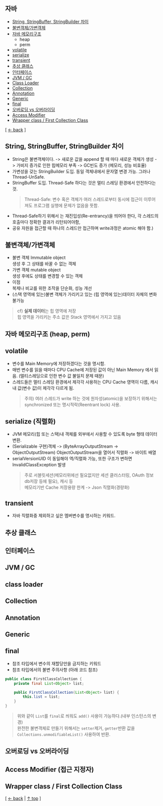 ## 자바
- [String, StringBuffer, StringBuilder 차이](#string-stringbuffer-stringbuilder-차이)
- [불변객체/가변객체](#불변객체가변객체)
- [자바 메모리구조](#자바-메모리구조-heap-perm)
    + heap
    + perm
- [volatile](#volatile)
- [serialize](#serialize-직렬화)
- [transient](#transient)
- [추상 클래스](#추상-클래스)
- [인터페이스](#인터페이스)
- [JVM / GC](#jvm--gc)
- [Class Loader](#class-loader)
- [Collection](#collection)
- [Annotation](#annotation)
- [Generic](#generic)
- [final](#final)
- [오버로딩 vs 오버라이딩](#오버로딩-vs-오버라이딩)
- [Access Modifier](#access-modifier-접근-지정자)
- [Wrapper class / First Collection Class](#wrapper-class--first-collection-class)

[ [← back](https://github.com/cholnh/study-cs#-자바-) ]

## String, StringBuffer, StringBuilder 차이
- String은 불변객체이다. -> 새로운 값을 append 할 때 마다 새로운 객체가 생성 -> 가비지 증가로 인한 힙메모리 부족 -> GC빈도 증가 (메모리, 성능 비효율)
- 가변성을 갖는 StringBuilder 도입. 동일 객체내에서 문자열 변경 가능. 그러나 Thread-UnSafe.
- StringBuffer 도입. Thread-Safe 하다는 것은 멀티 스레딩 환경에서 안전하다는 것. 
  > Thread-Safe: 변수 혹은 객체가 여러 스레드로부터 동시에 접근이 이루어져도 프로그램 실행에 문제가 없음을 뜻함.
- Thread-Safe하기 위해서 는 재진입성(Re-entrancy)을 띄어야 한다, 각 스레드의 호출마다 정확한 결과가 리턴되어야함,
- 공유 자원을 접근할 때 하나의 스레드만 접근하며 write과정은 atomic 해야 함.)


## 불변객체/가변객체
- 불변 객체 Immutable object  
생성 후 그 상태를 바꿀 수 없는 객체
- 가변 객체 mutable object  
생성 후에도 상태를 변경할 수 있는 객체
- 이점  
복제나 비교를 위한 조작을 단순화, 성능 개선
- (스택 영역에 있는)불변 객체가 가리키고 있는 (힙 영역에 있는)데이터 자체의 변화 불가능
> cf) **실제 데이터**는 힙 영역에 저장  
> 힙 영역을 가리키는 주소 값은 Stack 영역에서 가지고 있음

## 자바 메모리구조 (heap, perm)

## volatile
- 변수를 Main Memory에 저장하겠다는 것을 명시함.
- 매번 변수를 읽을 때마다 CPU Cache에 저장된 값이 아닌 Main Memory 에서 읽음. (멀티스레딩으로 인한 변수 값 불일치 문제 때문)
- 스레드들은 멀티 스레딩 환경에서 제각각 사용하는 CPU Cache 영역이 다름, 캐시 내 값(변수 값)이 제각각 다르게 됨.
  > 주의) 여러 스레드가 write 하는 것에 원자성(atomic)을 보장하기 위해서는 synchronized 또는 명시적락(Reentrant lock) 사용.

## serialize (직렬화)
- JVM 메모리(힙 또는 스택)내 객체를 외부에서 사용할 수 있도록 byte 형태 데이터 변환.
- (Serializable 구현)객체 -> (ByteArrayOutputStream -> ObjectOutputStream) ObjectOutputStream을 열어서 직렬화 -> 바이트 배열
- serialVersionUID 이 동일해야 역/직렬화 가능, 또한 구조가 변하면 InvalidClassException 발생
  > 주로 서블릿세션(메모리위에선 필요없지만 세션 클러스터링, OAuth 정보 db저장 등에 필요), 캐시 등  
  > 메모리기반 Cache 저장용량 한계 -> Json 직렬화(경량화)

## transient
- 자바 직렬화중 제외하고 싶은 멤버변수를 명시하는 키워드.

## 추상 클래스

## 인터페이스

## JVM / GC

## class loader

## Collection

## Annotation

## Generic

## final
- 참조 타입에서 변수의 재할당만을 금지하는 키워드
- 참조 타입에서의 불변 주의사항 (아래 코드 참조)

```java
public class FirstClassCollection {
    private final List<Object> list;

    public FirstClassCollection(List<Object> list) {
        this.list = list;
    }
}
```

> 위와 같이 `List`를 `final`로 씌워도 `add()` 사용이 가능하다.(내부 인스턴스의 변경)  
> 완전한 불변객체로 만들기 위해서는 `setter`제거, `getter`반환 값을 `Collections.unmodifiableList()` 사용하여 반환.  

## 오버로딩 vs 오버라이딩

## Access Modifier (접근 지정자)

## Wrapper class / First Collection Class

[ [← back](https://github.com/cholnh/study-cs#-자바-) | [↑ top](https://github.com/cholnh/study-cs/blob/main/post/question/java/index.md#자바) ]